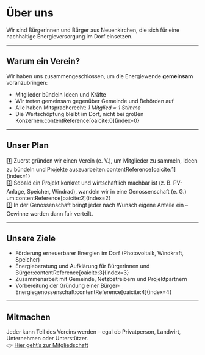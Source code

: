 # Über uns

Wir sind Bürgerinnen und Bürger aus Neuenkirchen, die sich für eine nachhaltige Energieversorgung im Dorf einsetzen.

---

## Warum ein Verein?
Wir haben uns zusammengeschlossen, um die Energiewende **gemeinsam** voranzubringen:  
- Mitglieder bündeln Ideen und Kräfte  
- Wir treten gemeinsam gegenüber Gemeinde und Behörden auf  
- Alle haben Mitspracherecht: *1 Mitglied = 1 Stimme*  
- Die Wertschöpfung bleibt im Dorf, nicht bei großen Konzernen:contentReference[oaicite:0]{index=0}

---

## Unser Plan
1️⃣ Zuerst gründen wir einen Verein (e. V.), um Mitglieder zu sammeln, Ideen zu bündeln und Projekte auszuarbeiten:contentReference[oaicite:1]{index=1}  
2️⃣ Sobald ein Projekt konkret und wirtschaftlich machbar ist (z. B. PV-Anlage, Speicher, Windrad), wandeln wir in eine Genossenschaft (e. G.) um:contentReference[oaicite:2]{index=2}  
3️⃣ In der Genossenschaft bringt jeder nach Wunsch eigene Anteile ein – Gewinne werden dann fair verteilt.  

---

## Unsere Ziele
- Förderung erneuerbarer Energien im Dorf (Photovoltaik, Windkraft, Speicher)  
- Energieberatung und Aufklärung für Bürgerinnen und Bürger:contentReference[oaicite:3]{index=3}  
- Zusammenarbeit mit Gemeinde, Netzbetreibern und Projektpartnern  
- Vorbereitung der Gründung einer Bürger-Energiegenossenschaft:contentReference[oaicite:4]{index=4}  

---

## Mitmachen
Jeder kann Teil des Vereins werden – egal ob Privatperson, Landwirt, Unternehmen oder Unterstützer.  
👉 [Hier geht’s zur Mitgliedschaft](mitglied-werden.md)
